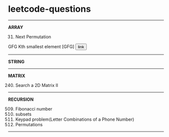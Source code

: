 # leetcode-questions
<hr>
<strong>ARRAY</strong><br>

31. Next Permutation 

GFG
 Kth smallest element [GFG] <button href={https://practice.geeksforgeeks.org/problems/kth-smallest-element5635/1}>link</button>

  
<hr>
<strong>STRING</strong><br>


<hr>
<strong>MATRIX</strong><br>

240. Search a 2D Matrix II

<hr>
<strong>RECURSION</strong><br>

509. Fibonacci number
78. subsets
17. Keypad problem(Letter Combinations of a Phone Number)
46. Permutations


<hr>
